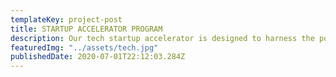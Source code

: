 ```yaml
---
templateKey: project-post
title: STARTUP ACCELERATOR PROGRAM
description: Our tech startup accelerator is designed to harness the power of technology to create solution for all sorts of problems,
featuredImg: "../assets/tech.jpg"
publishedDate: 2020-07-01T22:12:03.284Z
---
```






